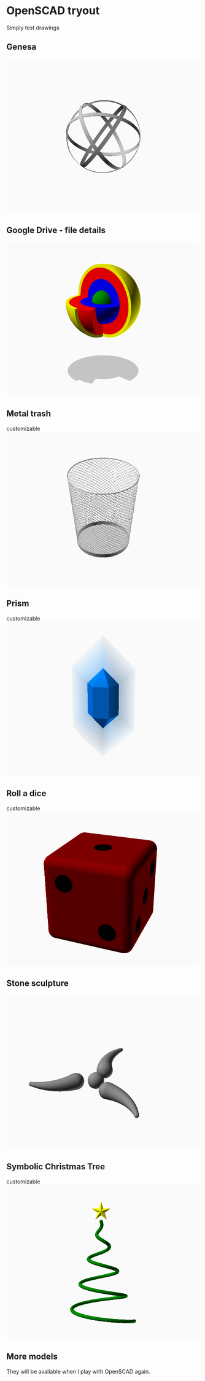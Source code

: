 # OpenSCAD tryout
Simply test drawings

## Genesa
![Genesa](Genesa%20-%20render.png)

## Google Drive - file details
![GDrive-file_details](GDrive%20-%20file%20details%20-%20render.png)

## Metal trash
customizable
![Metal-trash](Metal%20trash%20-%20render.png)

## Prism
customizable
![Prism](Prism%20-%20render.png)

## Roll a dice
customizable
![Roll_a_dice](Roll%20a%20dice%20-%20render.png)

## Stone sculpture
![Stone sculpture](Stone%20sculpture%20-%20render.png)

## Symbolic Christmas Tree
customizable
![Symbolic-Christmas-Tree](Symbolic%20Christmas%20Tree%20-%20render.png)

## More models
They will be available when I play with OpenSCAD again.
